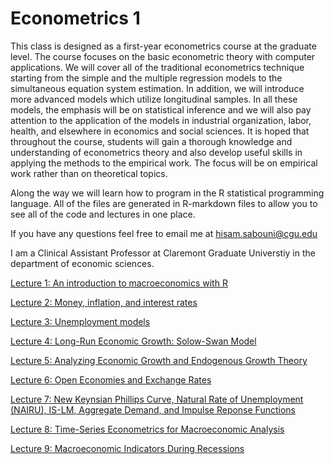 # Econometrics 1

This class is designed as a first-year econometrics course at the graduate level. The course focuses on the basic econometric theory with computer applications. We will cover all of the traditional econometrics technique starting from the simple and the multiple regression models to the simultaneous equation system estimation. In addition, we will introduce more advanced models which utilize longitudinal samples. In all these models, the emphasis will be on statistical inference and we will also pay attention to the application of the models in industrial organization, labor, health, and elsewhere in economics and social sciences. It is hoped that throughout the course, students will gain a thorough knowledge and understanding of econometrics theory and also develop useful skills in applying the methods to the empirical work. The focus will be on empirical work rather than on theoretical topics.

Along the way we will learn how to program in the R statistical programming language.  All of the files are generated in R-markdown files to allow you to see all of the code and lectures in one place. 

If you have any questions feel free to email me at hisam.sabouni@cgu.edu

I am a Clinical Assistant Professor at Claremont Graduate Universtiy in the department of economic sciences.

[Lecture 1: An introduction to macroeconomics with R](https://github.com/hisamsabouni/macroLectures/blob/master/lecture_1.pdf)

[Lecture 2: Money, inflation, and interest rates](https://github.com/hisamsabouni/macroLectures/blob/master/lecture_2.pdf)

[Lecture 3: Unemployment models](https://github.com/hisamsabouni/macroLectures/blob/master/lecture_3.pdf)

[Lecture 4: Long-Run Economic Growth: Solow-Swan Model](https://github.com/hisamsabouni/macroLectures/blob/master/lecture_4.pdf)

[Lecture 5: Analyzing Economic Growth and Endogenous Growth Theory](https://github.com/hisamsabouni/macroLectures/blob/master/lecture_5.pdf)

[Lecture 6: Open Economies and Exchange Rates](https://github.com/hisamsabouni/macroLectures/blob/master/lecture_6.pdf)

[Lecture 7: New Keynsian Phillips Curve, Natural Rate of Unemployment (NAIRU), IS-LM, Aggregate Demand, and Impulse Reponse Functions](https://github.com/hisamsabouni/macroLectures/blob/master/lecture_7.pdf)

[Lecture 8: Time-Series Econometrics for Macroeconomic Analysis](https://github.com/hisamsabouni/macroLectures/blob/master/lecture_8.pdf)

[Lecture 9: Macroeconomic Indicators During Recessions](https://github.com/hisamsabouni/macroLectures/blob/master/lecture_9.pdf)
